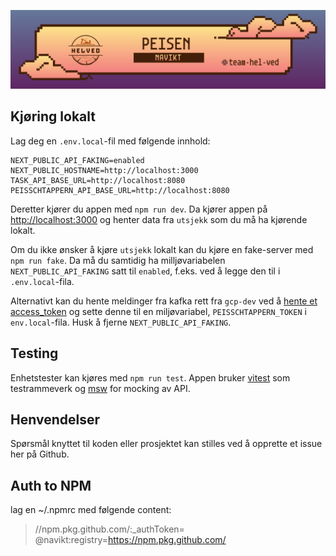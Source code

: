 ![img](peisen.png)

## Kjøring lokalt

Lag deg en `.env.local`-fil med følgende innhold:
```
NEXT_PUBLIC_API_FAKING=enabled
NEXT_PUBLIC_HOSTNAME=http://localhost:3000
TASK_API_BASE_URL=http://localhost:8080
PEISSCHTAPPERN_API_BASE_URL=http://localhost:8080
```

Deretter kjører du appen med `npm run dev`. Da kjører appen på [http://localhost:3000](http://localhost:3000)  og henter data fra `utsjekk` som du må ha kjørende lokalt. 

Om du ikke ønsker å kjøre `utsjekk` lokalt kan du kjøre en fake-server med `npm run fake`. Da må du samtidig ha milljøvariabelen `NEXT_PUBLIC_API_FAKING` satt til `enabled`, f.eks. ved å legge den til i `.env.local`-fila.

Alternativt kan du hente meldinger fra kafka rett fra `gcp-dev` ved å [hente et access_token](https://azure-token-generator.intern.dev.nav.no/api/obo?aud=dev-gcp.helved.peisschtappern) og sette denne til en miljøvariabel, `PEISSCHTAPPERN_TOKEN` i `env.local`-fila. Husk å fjerne `NEXT_PUBLIC_API_FAKING`. 

## Testing

Enhetstester kan kjøres med `npm run test`. Appen bruker [vitest](https://vitest.dev/) som testrammeverk og [msw](https://mswjs.io/) for mocking av API.

## Henvendelser
Spørsmål knyttet til koden eller prosjektet kan stilles ved å opprette et issue her på Github.

## Auth to NPM
lag en ~/.npmrc med følgende content:

>//npm.pkg.github.com/:_authToken=<GITHUB PAT med scope read:packages>
>@navikt:registry=https://npm.pkg.github.com/

